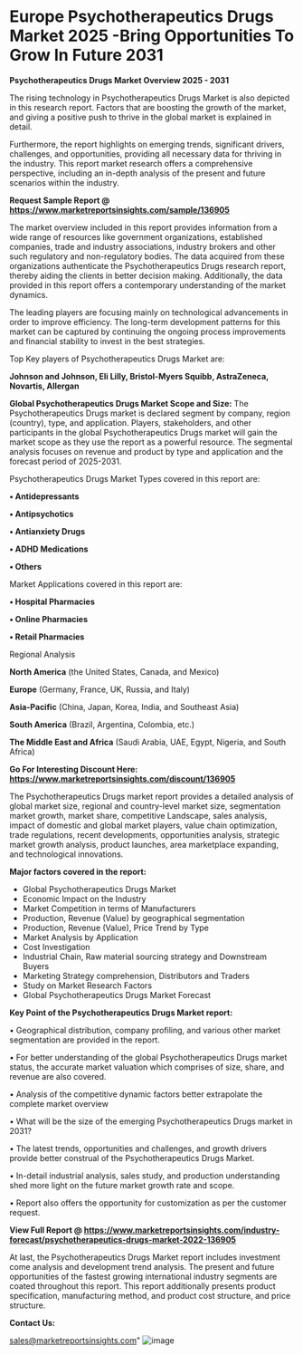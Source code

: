 # Europe Psychotherapeutics Drugs Market 2025 -Bring Opportunities To Grow In Future 2031

<Strong> Psychotherapeutics Drugs Market Overview 2025 - 2031</strong>

The rising technology in Psychotherapeutics Drugs Market is also depicted in this research report. Factors that are boosting the growth of the market, and giving a positive push to thrive in the global market is explained in detail.

Furthermore, the report highlights on emerging trends, significant drivers, challenges, and opportunities, providing all necessary data for thriving in the industry. This report market research offers a comprehensive perspective, including an in-depth analysis of the present and future scenarios within the industry.

<strong>Request Sample Report @ <a href=https://www.marketreportsinsights.com/sample/136905>https://www.marketreportsinsights.com/sample/136905</a></strong>

The market overview included in this report provides information from a wide range of resources like government organizations, established companies, trade and industry associations, industry brokers and other such regulatory and non-regulatory bodies. The data acquired from these organizations authenticate the Psychotherapeutics Drugs research report, thereby aiding the clients in better decision making. Additionally, the data provided in this report offers a contemporary understanding of the market dynamics.

The leading players are focusing mainly on technological advancements in order to improve efficiency. The long-term development patterns for this market can be captured by continuing the ongoing process improvements and financial stability to invest in the best strategies.

Top Key players of Psychotherapeutics Drugs Market are:

<strong>Johnson and Johnson, Eli Lilly, Bristol-Myers Squibb, AstraZeneca, Novartis, Allergan</strong>

<strong><b>Global Psychotherapeutics Drugs Market Scope and Size:</b></strong>
The Psychotherapeutics Drugs market is declared segment by company, region (country), type, and application. Players, stakeholders, and other participants in the global Psychotherapeutics Drugs market will gain the market scope as they use the report as a powerful resource. The segmental analysis focuses on revenue and product by type and application and the forecast period of 2025-2031.

Psychotherapeutics Drugs Market Types covered in this report are:

<strong>• Antidepressants

• Antipsychotics

• Antianxiety Drugs

• ADHD Medications

• Others</strong>

Market Applications covered in this report are:

<strong>• Hospital Pharmacies

• Online Pharmacies

• Retail Pharmacies</strong> 

Regional Analysis

<strong>North America</strong> (the United States, Canada, and Mexico)

<strong>Europe</strong> (Germany, France, UK, Russia, and Italy)

<strong>Asia-Pacific</strong> (China, Japan, Korea, India, and Southeast Asia)

<strong>South America</strong> (Brazil, Argentina, Colombia, etc.)

<strong>The Middle East and Africa</strong> (Saudi Arabia, UAE, Egypt, Nigeria, and South Africa)

<strong>Go For Interesting Discount Here: <a href=https://www.marketreportsinsights.com/discount/136905>https://www.marketreportsinsights.com/discount/136905</a></strong>

The Psychotherapeutics Drugs market report provides a detailed analysis of global market size, regional and country-level market size, segmentation market growth, market share, competitive Landscape, sales analysis, impact of domestic and global market players, value chain optimization, trade regulations, recent developments, opportunities analysis, strategic market growth analysis, product launches, area marketplace expanding, and technological innovations.

<strong><b>Major factors covered in the report:</b></strong>
<ul>
  <li>Global Psychotherapeutics Drugs Market </li>
  <li>Economic Impact on the Industry</li>
  <li>Market Competition in terms of Manufacturers</li>
  <li>Production, Revenue (Value) by geographical segmentation</li>
  <li>Production, Revenue (Value), Price Trend by Type</li>
  <li>Market Analysis by Application</li>
  <li>Cost Investigation</li>
  <li>Industrial Chain, Raw material sourcing strategy and Downstream Buyers</li>
  <li>Marketing Strategy comprehension, Distributors and Traders</li>
  <li>Study on Market Research Factors</li>
  <li>Global Psychotherapeutics Drugs Market Forecast</li>
</ul>

<strong><b>Key Point of the Psychotherapeutics Drugs Market report:</b></strong>

• Geographical distribution, company profiling, and various other market segmentation are provided in the report.

• For better understanding of the global Psychotherapeutics Drugs market status, the accurate market valuation which comprises of size, share, and revenue are also covered.

• Analysis of the competitive dynamic factors better extrapolate the complete market overview

• What will be the size of the emerging Psychotherapeutics Drugs market in 2031?

• The latest trends, opportunities and challenges, and growth drivers provide better construal of the Psychotherapeutics Drugs Market.

• In-detail industrial analysis, sales study, and production understanding shed more light on the future market growth rate and scope.

• Report also offers the opportunity for customization as per the customer request.

<strong><b>View Full Report @ <a href=https://www.marketreportsinsights.com/industry-forecast/psychotherapeutics-drugs-market-2022-136905>https://www.marketreportsinsights.com/industry-forecast/psychotherapeutics-drugs-market-2022-136905</a></b></strong>


At last, the Psychotherapeutics Drugs Market report includes investment come analysis and development trend analysis. The present and future opportunities of the fastest growing international industry segments are coated throughout this report. This report additionally presents product specification, manufacturing method, and product cost structure, and price structure.

<strong>Contact Us:</strong>

sales@marketreportsinsights.com"
![image](https://github.com/user-attachments/assets/a984f753-0a7a-46fa-a57e-d2992a8ec118)
